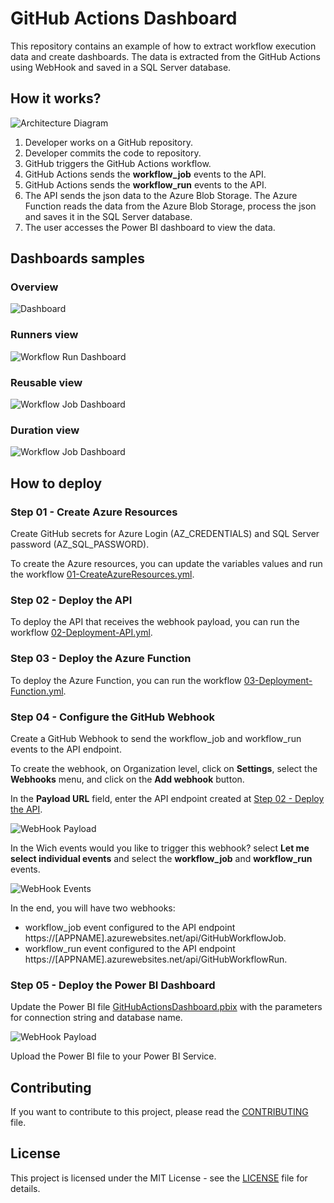 # GitHub Actions Dashboard

This repository contains an example of how to extract workflow execution data and create dashboards. The data is extracted from the GitHub Actions using WebHook and saved in a SQL Server database.

## How it works?

![Architecture Diagram](docs/architecture-diagram.png)

1. Developer works on a GitHub repository.
1. Developer commits the code to repository.
1. GitHub triggers the GitHub Actions workflow.
1. GitHub Actions sends the **workflow_job** events to the API.
1. GitHub Actions sends the **workflow_run** events to the API.
1. The API sends the json data to the Azure Blob Storage. The Azure Function reads the data from the Azure Blob Storage, process the json and saves it in the SQL Server database.
1. The user accesses the Power BI dashboard to view the data.

## Dashboards samples

### Overview
![Dashboard](docs/dash_main.png)

### Runners view
![Workflow Run Dashboard](docs/dash_runner.png)

### Reusable view
![Workflow Job Dashboard](docs/dash_reusable.png)

### Duration view
![Workflow Job Dashboard](docs/dash_duration.png)

## How to deploy

### Step 01 - Create Azure Resources

Create GitHub secrets for Azure Login (AZ_CREDENTIALS) and SQL Server password (AZ_SQL_PASSWORD).

To create the Azure resources, you can update the variables values and run the workflow [01-CreateAzureResources.yml](.github/workflows/01-CreateAzureResources.yml).

### Step 02 - Deploy the API

To deploy the API that receives the webhook payload, you can run the workflow [02-Deployment-API.yml](.github/workflows/02-Deployment-API.yml).

### Step 03 - Deploy the Azure Function

To deploy the Azure Function, you can run the workflow [03-Deployment-Function.yml](.github/workflows/03-Deployment-Function.yml).

### Step 04 - Configure the GitHub Webhook

Create a GitHub Webhook to send the workflow_job and workflow_run events to the API endpoint.

To create the webhook, on Organization level, click on **Settings**, select the **Webhooks** menu, and click on the **Add webhook** button.

In the **Payload URL** field, enter the API endpoint created at [Step 02 - Deploy the API](#step-02---deploy-the-api).

![WebHook Payload](docs/WebhookPayload.png)

In the Wich events would you like to trigger this webhook? select **Let me select individual events** and select the **workflow_job** and **workflow_run** events.

![WebHook Events](docs/WebhookEvents.png)

In the end, you will have two webhooks:
- workflow_job event configured to the API endpoint https://[APPNAME].azurewebsites.net/api/GitHubWorkflowJob.
- workflow_run event configured to the API endpoint https://[APPNAME].azurewebsites.net/api/GitHubWorkflowRun.

### Step 05 - Deploy the Power BI Dashboard

Update the Power BI file [GitHubActionsDashboard.pbix](dashboard/GitHubDashboard.pbix) with the parameters for connection string and database name.

![WebHook Payload](docs/dash_powerbi_parameters.png)

Upload the Power BI file to your Power BI Service.

## Contributing

If you want to contribute to this project, please read the [CONTRIBUTING](CONTRIBUTING.md) file.

## License

This project is licensed under the MIT License - see the [LICENSE](LICENSE.md) file for details.